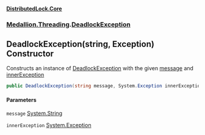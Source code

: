 #### [DistributedLock.Core](README.md 'README')
### [Medallion.Threading](Medallion.Threading.md 'Medallion.Threading').[DeadlockException](DeadlockException.md 'Medallion.Threading.DeadlockException')

## DeadlockException(string, Exception) Constructor

Constructs an instance of [DeadlockException](DeadlockException.md 'Medallion.Threading.DeadlockException') with the given [message](DeadlockException..ctor.7kv3RcT81RlRFP35V3Vh0w.md#Medallion.Threading.DeadlockException.DeadlockException(string,System.Exception).message 'Medallion.Threading.DeadlockException.DeadlockException(string, System.Exception).message') and [innerException](DeadlockException..ctor.7kv3RcT81RlRFP35V3Vh0w.md#Medallion.Threading.DeadlockException.DeadlockException(string,System.Exception).innerException 'Medallion.Threading.DeadlockException.DeadlockException(string, System.Exception).innerException')

```csharp
public DeadlockException(string message, System.Exception innerException);
```
#### Parameters

<a name='Medallion.Threading.DeadlockException.DeadlockException(string,System.Exception).message'></a>

`message` [System.String](https://docs.microsoft.com/en-us/dotnet/api/System.String 'System.String')

<a name='Medallion.Threading.DeadlockException.DeadlockException(string,System.Exception).innerException'></a>

`innerException` [System.Exception](https://docs.microsoft.com/en-us/dotnet/api/System.Exception 'System.Exception')